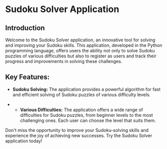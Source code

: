 # Sudoku Solver Application

## Introduction

Welcome to the Sudoku Solver application, an innovative tool for solving and improving your Sudoku skills. This application, developed in the Python programming language, offers users the ability not only to solve Sudoku puzzles of various difficulties but also to register as users and track their progress and improvements in solving these challenges.

## Key Features:

- **Sudoku Solving:** The application provides a powerful algorithm for fast and efficient solving of Sudoku puzzles of various difficulty levels.

- - **Various Difficulties:** The application offers a wide range of difficulties for Sudoku puzzles, from beginner levels to the most challenging ones. Each user can choose the level that suits them.

Don't miss the opportunity to improve your Sudoku-solving skills and experience the joy of achieving new successes. Try the Sudoku Solver application today!
